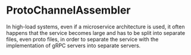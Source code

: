 # ProtoChannelAssembler
In high-load systems, even if a microservice architecture is used, it often happens that the service becomes large and has to be split into separate files, even proto files, in order to separate the service with the implementation of gRPC servers into separate servers.
